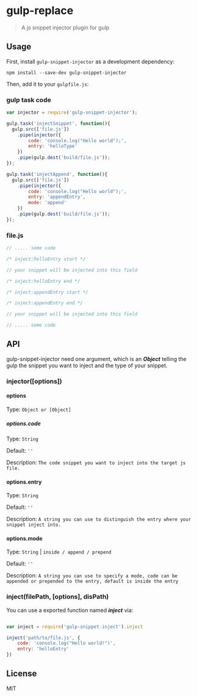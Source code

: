 # gulp-replace

> A js snippet injector plugin for gulp

## Usage

First, install `gulp-snippet-injector` as a development dependency:

```shell
npm install --save-dev gulp-snippet-injector
```

Then, add it to your `gulpfile.js`:

### gulp task code
```javascript
var injector = require('gulp-snippet-injector');

gulp.task('injectSnippet', function(){
  gulp.src(['file.js'])
    .pipe(injector({
        code: 'console.log("Hello world");',
        entry: 'helloType'
    })
    .pipe(gulp.dest('build/file.js'));
});

gulp.task('injectAppend', function(){
  gulp.src(['file.js'])
    .pipe(injector({
        code: 'console.log("Hello world");',
        entry: 'appendEntry',
        mode: 'append'
    })
    .pipe(gulp.dest('build/file.js'));
});

```
### file.js
```javascript
// ..... some code

/* inject:helloEntry start */

// your snippet will be injected into this field 

/* inject:helloEntry end */

/* inject:appendEntry start */

/* inject:appendEntry end */

// your snippet will be injected into this field 

// ..... some code
```


## API

gulp-snippet-injector need one argument, which is an ***Object*** telling the gulp the snippet you want to inject and the type of your snippet.

### injector([options])

#### options
Type: `Object or [Object]`

##### options.code

Type: `String`  

Default: `''`

Description: `The code snippet you want to inject into the target js file.`

#### options.entry

Type: `String`

Default: `''`

Description: `A string you can use to distinguish the entry where your snippet inject into. `

#### options.mode

Type: `String` | `inside / append / prepend`

Default: `''`

Description: `A string you can use to specify a mode, code can be appended or prepended to the entry, default is inside the entry`

### inject(filePath, [options], disPath)

You can use a exported function named ***inject*** via:

```javascript

var inject = require('gulp-snippet-inject').inject

inject('path/to/file.js', {
    code: 'console.log("Hello world!")',
    entry: 'helloEntry'
})

```

## License

MIT